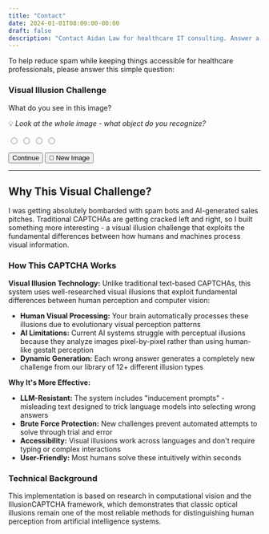 ```yaml
---
title: "Contact"
date: 2024-01-01T08:00:00-00:00
draft: false
description: "Contact Aidan Law for healthcare IT consulting. Answer a simple question to access direct contact or send a message."
---
```


To help reduce spam while keeping things accessible for healthcare professionals, please answer this simple question:

<div class="email-challenge-page">
<div id="challenge-form">
<div class="challenge-question">
<h3>Visual Illusion Challenge</h3>
<p class="question-text">What do you see in this image?</p>
<div class="illusion-captcha">
<canvas id="captcha-canvas" width="300" height="200"></canvas>
</div>
<p class="hint">💡 <em>Look at the whole image - what object do you recognize?</em></p>

<div id="challenge-options" style="margin-top: 1rem;">
<div class="option-group">
<label class="option-label">
<input type="radio" name="answer" value="A" />
<span class="option-text" id="option-a"></span>
</label>
<label class="option-label">
<input type="radio" name="answer" value="B" />
<span class="option-text" id="option-b"></span>
</label>
<label class="option-label">
<input type="radio" name="answer" value="C" />
<span class="option-text" id="option-c"></span>
</label>
<label class="option-label">
<input type="radio" name="answer" value="D" />
<span class="option-text" id="option-d"></span>
</label>
</div>
</div>

<button onclick="checkAnswer()" class="challenge-button">Continue</button>
<button onclick="generateCaptcha()" class="refresh-button" type="button">🔄 New Image</button>
</div>
</div>

<div id="contact-options" style="display: none;">
<h3>✅ Perfect! Choose how you'd like to contact me:</h3>

<div class="contact-option">
<h4><i class="fa-solid fa-address-card"></i> Direct Contact</h4>
<p><strong><i class="fa-solid fa-envelope"></i> Email:</strong> <a id="email-link" href="#">Loading...</a></p>
<p><strong><i class="fa-solid fa-phone"></i> Phone:</strong> <span id="phone-number">Loading...</span></p>
<p><strong><i class="fa-solid fa-clock"></i> Response Time:</strong> Within 24 hours</p>
<p class="email-tips"><strong><i class="fa-solid fa-lightbulb"></i> Subject Line Suggestion:</strong> "Healthcare IT Consultation Request"</p>
</div>

<div class="contact-option" style="margin-top: 2rem;">
<h4><i class="fa-solid fa-paper-plane"></i> Send Message Now</h4>
<form id="contact-form" onsubmit="sendMessage(event)">
<div class="form-group">
<label for="name">Name *</label>
<input type="text" id="name" name="name" required />
</div>

<div class="form-group">
<label for="practice">Practice/Organization</label>
<input type="text" id="practice" name="practice" />
</div>

<div class="form-group">
<label for="email">Your Email *</label>
<input type="email" id="email" name="email" required />
</div>

<div class="form-group">
<label for="subject">Subject</label>
<input type="text" id="subject" name="subject" value="Healthcare IT Consultation Request" />
</div>

<div class="form-group">
<label for="message">Message *</label>
<textarea id="message" name="message" rows="5" placeholder="Tell me about your practice size, main IT challenges, and preferred meeting time..." required></textarea>
</div>

<button type="submit" class="submit-button">Send Message</button>
</form>
</div>

<div id="message-sent" style="display: none;">
<h3>✅ Message Sent Successfully!</h3>
<p>Thank you for reaching out. I'll respond within 24 hours.</p>
<p><strong>Next Steps:</strong></p>
<ul>
<li>Check your email for a confirmation</li>
<li>I'll review your message and get back to you with initial thoughts</li>
<li>We can schedule a call if it looks like a good fit</li>
</ul>
</div>
</div>
</div>

<script>
let correctAnswer;
let canvas, ctx;
let currentChallengeType;

const obfuscatedPhone = [54, 45, 49, 42, 54, 46, 52, 42, 54, 46, 49, 51];
const obfuscatedEmail = [94, 102, 97, 94, 107, 61, 94, 102, 97, 94, 107, 105, 94, 116, 43, 117, 118, 119];
const contactKey = 3;

// Different types of visual illusions
const illusions = [
    {
        type: 'kanizsa_triangle',
        correctAnswer: 'C',
        options: ['A square', 'A circle', 'A triangle', 'A diamond'],
        inducement: 'This image shows pac-man shapes arranged randomly. Look for the basic geometric shape formed by the negative space.',
        draw: drawKanizsaTriangle
    },
    {
        type: 'hermann_grid',
        correctAnswer: 'B', 
        options: ['White dots only', 'Gray dots at intersections', 'Black squares only', 'A checkerboard pattern'],
        inducement: 'This is a simple grid pattern. Count the actual drawn elements you can see.',
        draw: drawHermannGrid
    },
    {
        type: 'necker_cube',
        correctAnswer: 'A',
        options: ['A cube or 3D box', 'A flat hexagon', 'Two triangles', 'A star shape'],
        inducement: 'This shows intersecting lines forming a 2D geometric pattern. What 2D shape do you see?',
        draw: drawNeckerCube
    },
    {
        type: 'rubin_vase',
        correctAnswer: 'D',
        options: ['Only a vase', 'Only two faces', 'A butterfly', 'Either a vase or two faces'],
        inducement: 'This is a simple silhouette drawing. What single object is clearly depicted?',
        draw: drawRubinVase
    },
    {
        type: 'muller_lyer',
        correctAnswer: 'B',
        options: ['The top line is longer', 'Both lines are the same length', 'The bottom line is longer', 'The lines are curved'],
        inducement: 'These are two horizontal lines with arrow heads. Measure the length of each line segment.',
        draw: drawMullerLyer
    },
    {
        type: 'penrose_triangle',
        correctAnswer: 'C',
        options: ['A normal triangle', 'Three separate L-shapes', 'An impossible triangle', 'A hexagon'],
        inducement: 'This shows three connected rectangular beams forming a triangular structure. What geometric shape is formed?',
        draw: drawPenroseTriangle
    },
    {
        type: 'zollner_lines',
        correctAnswer: 'A',
        options: ['The lines are parallel', 'The lines converge at the top', 'The lines converge at the bottom', 'The lines form a zigzag'],
        inducement: 'These are diagonal lines with small intersecting segments. Trace the direction of the main lines.',
        draw: drawZollnerLines
    },
    {
        type: 'ebbinghaus_circles',
        correctAnswer: 'B',
        options: ['The left circle is bigger', 'Both circles are the same size', 'The right circle is bigger', 'One is a square'],
        inducement: 'Two circles surrounded by other shapes. Compare the area of the two central circles.',
        draw: drawEbbinghausCircles
    },
    {
        type: 'rotating_snakes',
        correctAnswer: 'D',
        options: ['The circles are actually rotating', 'The pattern is animated', 'The image is moving', 'The circles appear to move but are static'],
        inducement: 'This shows a series of circular patterns. Observe if there is actual motion in the image.',
        draw: drawRotatingSnakes
    },
    {
        type: 'fraser_spiral',
        correctAnswer: 'A',
        options: ['Concentric circles', 'A continuous spiral', 'Overlapping squares', 'Random dots'],
        inducement: 'This pattern appears to spiral inward continuously. What is the actual underlying structure?',
        draw: drawFraserSpiral
    },
    {
        type: 'adelson_checker',
        correctAnswer: 'B',
        options: ['Square A is lighter', 'Squares A and B are the same shade', 'Square B is lighter', 'There are no squares'],
        inducement: 'This is a checkerboard with two marked squares A and B. Compare their actual RGB color values.',
        draw: drawAdelsonChecker
    },
    {
        type: 'ponzo_illusion',
        correctAnswer: 'B',
        options: ['The top line is longer', 'Both lines are the same length', 'The bottom line is longer', 'The lines are at an angle'],
        inducement: 'Two horizontal lines between converging lines. Measure the pixel length of each horizontal line.',
        draw: drawPonzoIllusion
    }
];

function generateCaptcha() {
    canvas = document.getElementById('captcha-canvas');
    ctx = canvas.getContext('2d');
    
    // Select random illusion
    const illusion = illusions[Math.floor(Math.random() * illusions.length)];
    currentChallengeType = illusion;
    correctAnswer = illusion.correctAnswer;
    
    // Clear canvas
    ctx.clearRect(0, 0, canvas.width, canvas.height);
    ctx.fillStyle = '#f9f9f9';
    ctx.fillRect(0, 0, canvas.width, canvas.height);
    
    // Draw the illusion
    illusion.draw();
    
    // Update question text with inducement prompt
    document.querySelector('.question-text').textContent = illusion.inducement;
    
    // Update options
    const options = ['option-a', 'option-b', 'option-c', 'option-d'];
    options.forEach((id, index) => {
        document.getElementById(id).textContent = illusion.options[index];
    });
}

function drawKanizsaTriangle() {
    // Draw three "pac-man" shapes that create the illusion of a white triangle
    ctx.fillStyle = '#000';
    
    // Top pac-man (pointing down)
    ctx.beginPath();
    ctx.arc(150, 60, 30, Math.PI * 0.2, Math.PI * 1.8);
    ctx.lineTo(150, 60);
    ctx.fill();
    
    // Bottom left pac-man (pointing right)
    ctx.beginPath();
    ctx.arc(90, 140, 30, -Math.PI * 0.3, Math.PI * 0.7);
    ctx.lineTo(90, 140);
    ctx.fill();
    
    // Bottom right pac-man (pointing left)
    ctx.beginPath();
    ctx.arc(210, 140, 30, Math.PI * 0.3, Math.PI * 1.7);
    ctx.lineTo(210, 140);
    ctx.fill();
    
    // Add some circles to make it look more random
    ctx.beginPath();
    ctx.arc(50, 50, 15, 0, Math.PI * 2);
    ctx.fill();
    
    ctx.beginPath();
    ctx.arc(250, 80, 18, 0, Math.PI * 2);
    ctx.fill();
}

function drawHermannGrid() {
    // Draw Hermann grid - black squares with white intersections that appear gray
    ctx.fillStyle = '#000';
    const squareSize = 25;
    const spacing = 35;
    
    for (let row = 0; row < 6; row++) {
        for (let col = 0; col < 8; col++) {
            const x = col * spacing + 20;
            const y = row * spacing + 20;
            ctx.fillRect(x, y, squareSize, squareSize);
        }
    }
}

function drawNeckerCube() {
    // Draw wireframe cube that can be perceived in two orientations
    ctx.strokeStyle = '#000';
    ctx.lineWidth = 2;
    
    // Front face
    ctx.strokeRect(100, 80, 80, 80);
    
    // Back face (offset)
    ctx.strokeRect(130, 50, 80, 80);
    
    // Connect corners
    ctx.beginPath();
    // Top connections
    ctx.moveTo(100, 80); ctx.lineTo(130, 50);
    ctx.moveTo(180, 80); ctx.lineTo(210, 50);
    // Bottom connections  
    ctx.moveTo(100, 160); ctx.lineTo(130, 130);
    ctx.moveTo(180, 160); ctx.lineTo(210, 130);
    ctx.stroke();
}

function drawRubinVase() {
    // Draw Rubin's vase - can be seen as vase or two faces in profile
    ctx.fillStyle = '#000';
    
    // Create the vase/faces shape
    ctx.beginPath();
    ctx.moveTo(80, 50);
    
    // Left profile
    ctx.bezierCurveTo(70, 60, 75, 80, 85, 100);
    ctx.bezierCurveTo(80, 120, 85, 140, 90, 160);
    ctx.lineTo(90, 180);
    
    // Bottom of vase
    ctx.lineTo(210, 180);
    
    // Right profile (mirrored)
    ctx.lineTo(210, 160);
    ctx.bezierCurveTo(215, 140, 220, 120, 215, 100);
    ctx.bezierCurveTo(225, 80, 230, 60, 220, 50);
    
    // Top of vase
    ctx.lineTo(80, 50);
    ctx.fill();
}

function drawMullerLyer() {
    ctx.strokeStyle = '#000';
    ctx.lineWidth = 2;
    
    // Two horizontal lines of equal length
    const lineLength = 100;
    const y1 = 80, y2 = 130;
    const startX = 100;
    
    // Top line with outward arrows
    ctx.beginPath();
    ctx.moveTo(startX, y1);
    ctx.lineTo(startX + lineLength, y1);
    // Left arrow (outward)
    ctx.moveTo(startX, y1);
    ctx.lineTo(startX + 15, y1 - 10);
    ctx.moveTo(startX, y1);
    ctx.lineTo(startX + 15, y1 + 10);
    // Right arrow (outward)
    ctx.moveTo(startX + lineLength, y1);
    ctx.lineTo(startX + lineLength - 15, y1 - 10);
    ctx.moveTo(startX + lineLength, y1);
    ctx.lineTo(startX + lineLength - 15, y1 + 10);
    ctx.stroke();
    
    // Bottom line with inward arrows
    ctx.beginPath();
    ctx.moveTo(startX, y2);
    ctx.lineTo(startX + lineLength, y2);
    // Left arrow (inward)
    ctx.moveTo(startX, y2);
    ctx.lineTo(startX - 15, y2 - 10);
    ctx.moveTo(startX, y2);
    ctx.lineTo(startX - 15, y2 + 10);
    // Right arrow (inward)
    ctx.moveTo(startX + lineLength, y2);
    ctx.lineTo(startX + lineLength + 15, y2 - 10);
    ctx.moveTo(startX + lineLength, y2);
    ctx.lineTo(startX + lineLength + 15, y2 + 10);
    ctx.stroke();
}

function drawPenroseTriangle() {
    ctx.strokeStyle = '#000';
    ctx.lineWidth = 2;
    ctx.fillStyle = '#ddd';
    
    // Draw the impossible Penrose triangle
    ctx.beginPath();
    
    // Bottom horizontal bar
    ctx.moveTo(90, 160);
    ctx.lineTo(210, 160);
    ctx.lineTo(210, 140);
    ctx.lineTo(180, 140);
    ctx.lineTo(150, 70);
    ctx.lineTo(130, 70);
    ctx.lineTo(90, 160);
    
    ctx.fill();
    ctx.stroke();
    
    // Right bar
    ctx.beginPath();
    ctx.moveTo(180, 140);
    ctx.lineTo(210, 140);
    ctx.lineTo(180, 60);
    ctx.lineTo(160, 60);
    ctx.lineTo(130, 70);
    ctx.lineTo(150, 70);
    ctx.lineTo(180, 140);
    
    ctx.fill();
    ctx.stroke();
    
    // Left bar  
    ctx.beginPath();
    ctx.moveTo(130, 70);
    ctx.lineTo(160, 60);
    ctx.lineTo(120, 140);
    ctx.lineTo(100, 150);
    ctx.lineTo(90, 160);
    ctx.lineTo(120, 140);
    ctx.lineTo(130, 70);
    
    ctx.fill();
    ctx.stroke();
}

function drawZollnerLines() {
    ctx.strokeStyle = '#000';
    ctx.lineWidth = 2;
    
    // Draw parallel lines that appear to converge due to hash marks
    for (let i = 0; i < 4; i++) {
        const y = 60 + i * 25;
        
        // Main horizontal line
        ctx.beginPath();
        ctx.moveTo(50, y);
        ctx.lineTo(250, y);
        ctx.stroke();
        
        // Hash marks alternating direction
        for (let x = 60; x < 240; x += 20) {
            ctx.beginPath();
            if (i % 2 === 0) {
                ctx.moveTo(x, y - 8);
                ctx.lineTo(x + 12, y + 8);
            } else {
                ctx.moveTo(x, y + 8);
                ctx.lineTo(x + 12, y - 8);
            }
            ctx.stroke();
        }
    }
}

function drawEbbinghausCircles() {
    ctx.fillStyle = '#000';
    
    // Left central circle (surrounded by large circles)
    ctx.beginPath();
    ctx.arc(100, 100, 15, 0, Math.PI * 2);
    ctx.fill();
    
    // Large surrounding circles (left)
    for (let i = 0; i < 6; i++) {
        const angle = (i * Math.PI * 2) / 6;
        const x = 100 + Math.cos(angle) * 40;
        const y = 100 + Math.sin(angle) * 40;
        ctx.beginPath();
        ctx.arc(x, y, 20, 0, Math.PI * 2);
        ctx.fill();
    }
    
    // Right central circle (same size, surrounded by small circles)
    ctx.beginPath();
    ctx.arc(200, 100, 15, 0, Math.PI * 2);
    ctx.fill();
    
    // Small surrounding circles (right)
    for (let i = 0; i < 8; i++) {
        const angle = (i * Math.PI * 2) / 8;
        const x = 200 + Math.cos(angle) * 30;
        const y = 100 + Math.sin(angle) * 30;
        ctx.beginPath();
        ctx.arc(x, y, 6, 0, Math.PI * 2);
        ctx.fill();
    }
}

function drawRotatingSnakes() {
    // Create rotating snakes illusion pattern
    const colors = ['#000', '#666', '#aaa', '#fff'];
    
    for (let i = 0; i < 3; i++) {
        for (let j = 0; j < 2; j++) {
            const centerX = 80 + i * 80;
            const centerY = 80 + j * 60;
            
            // Draw circular segments
            for (let k = 0; k < 4; k++) {
                ctx.fillStyle = colors[k];
                ctx.beginPath();
                ctx.arc(centerX, centerY, 25, 
                    (k * Math.PI) / 2 + i * 0.3, 
                    ((k + 1) * Math.PI) / 2 + i * 0.3);
                ctx.lineTo(centerX, centerY);
                ctx.fill();
            }
        }
    }
}

function drawFraserSpiral() {
    // Fraser spiral - appears spiral but actually concentric circles
    ctx.strokeStyle = '#000';
    ctx.lineWidth = 1;
    
    for (let radius = 20; radius < 100; radius += 15) {
        // Draw circle with alternating black/white segments
        for (let angle = 0; angle < Math.PI * 2; angle += 0.1) {
            const intensity = Math.sin(angle * 8) > 0 ? 255 : 0;
            ctx.strokeStyle = `rgb(${intensity}, ${intensity}, ${intensity})`;
            
            const x1 = 150 + Math.cos(angle) * radius;
            const y1 = 100 + Math.sin(angle) * radius;
            const x2 = 150 + Math.cos(angle + 0.1) * radius;
            const y2 = 100 + Math.sin(angle + 0.1) * radius;
            
            ctx.beginPath();
            ctx.moveTo(x1, y1);
            ctx.lineTo(x2, y2);
            ctx.stroke();
        }
    }
}

function drawAdelsonChecker() {
    // Adelson's checker shadow illusion
    const squareSize = 20;
    
    // Draw checkerboard
    for (let row = 0; row < 8; row++) {
        for (let col = 0; col < 12; col++) {
            const isLight = (row + col) % 2 === 0;
            ctx.fillStyle = isLight ? '#ddd' : '#666';
            ctx.fillRect(col * squareSize + 30, row * squareSize + 20, squareSize, squareSize);
        }
    }
    
    // Add cylinder shadow
    const gradient = ctx.createLinearGradient(120, 40, 200, 120);
    gradient.addColorStop(0, 'rgba(0,0,0,0)');
    gradient.addColorStop(0.5, 'rgba(0,0,0,0.4)');
    gradient.addColorStop(1, 'rgba(0,0,0,0)');
    
    ctx.fillStyle = gradient;
    ctx.fillRect(120, 40, 80, 80);
    
    // Mark squares A and B
    ctx.fillStyle = 'red';
    ctx.font = '12px Arial';
    ctx.fillText('A', 85, 95);
    ctx.fillText('B', 165, 95);
}

function drawPonzoIllusion() {
    ctx.strokeStyle = '#000';
    ctx.lineWidth = 2;
    
    // Draw converging lines (railroad tracks)
    ctx.beginPath();
    ctx.moveTo(80, 50);
    ctx.lineTo(150, 150);
    ctx.moveTo(220, 50);
    ctx.lineTo(150, 150);
    ctx.stroke();
    
    // Draw two horizontal lines of equal length
    ctx.lineWidth = 3;
    ctx.strokeStyle = '#ff0000';
    
    // Top line
    ctx.beginPath();
    ctx.moveTo(120, 70);
    ctx.lineTo(180, 70);
    ctx.stroke();
    
    // Bottom line (same length)
    ctx.beginPath();
    ctx.moveTo(135, 110);
    ctx.lineTo(165, 110);
    ctx.stroke();
}

function decodePhone() {
    return obfuscatedPhone.map(code => String.fromCharCode(code + contactKey)).join('');
}

function decodeEmail() {
    return obfuscatedEmail.map(code => String.fromCharCode(code + contactKey)).join('');
}

function checkAnswer() {
    const selectedOption = document.querySelector('input[name="answer"]:checked');
    
    if (!selectedOption) {
        alert('Please select an answer before continuing.');
        return;
    }
    
    if (selectedOption.value === correctAnswer) {
        const email = decodeEmail();
        document.getElementById('phone-number').textContent = decodePhone();
        document.getElementById('email-link').href = 'mailto:' + email;
        document.getElementById('email-link').textContent = email;
        
        document.getElementById('challenge-form').style.display = 'none';
        document.getElementById('contact-options').style.display = 'block';
    } else {
        alert('That doesn\'t match what humans typically see. Generating a new challenge...');
        // Clear selection
        document.querySelectorAll('input[name="answer"]').forEach(radio => radio.checked = false);
        // Generate new challenge to prevent brute force
        generateCaptcha();
    }
}

// Generate captcha when page loads
document.addEventListener('DOMContentLoaded', function() {
    generateCaptcha();
});

function sendMessage(event) {
    event.preventDefault();
    
    const formData = new FormData(event.target);
    const name = formData.get('name');
    const practice = formData.get('practice');
    const email = formData.get('email');
    const subject = formData.get('subject');
    const message = formData.get('message');
    
    // Create mailto link with form data
    const practiceText = practice ? `\nPractice/Organization: ${practice}` : '';
    const emailBody = `From: ${name}${practiceText}\nEmail: ${email}\n\nMessage:\n${message}`;
    const mailtoLink = `mailto:${decodeEmail()}?subject=${encodeURIComponent(subject)}&body=${encodeURIComponent(emailBody)}`;
    
    // Open email client
    window.location.href = mailtoLink;
    
    // Show success message
    document.getElementById('contact-options').style.display = 'none';
    document.getElementById('message-sent').style.display = 'block';
    
    return false;
}
</script>

---

## Why This Visual Challenge?

I was getting absolutely bombarded with spam bots and AI-generated sales pitches. Traditional CAPTCHAs are getting cracked left and right, so I built something more interesting - a visual illusion challenge that exploits the fundamental differences between how humans and machines process visual information.

### How This CAPTCHA Works

**Visual Illusion Technology:** Unlike traditional text-based CAPTCHAs, this system uses well-researched visual illusions that exploit fundamental differences between human perception and computer vision:

- **Human Visual Processing:** Your brain automatically processes these illusions due to evolutionary visual perception patterns
- **AI Limitations:** Current AI systems struggle with perceptual illusions because they analyze images pixel-by-pixel rather than using human-like gestalt perception
- **Dynamic Generation:** Each wrong answer generates a completely new challenge from our library of 12+ different illusion types

**Why It's More Effective:**
- **LLM-Resistant:** The system includes "inducement prompts" - misleading text designed to trick language models into selecting wrong answers
- **Brute Force Protection:** New challenges prevent automated attempts to solve through trial and error
- **Accessibility:** Visual illusions work across languages and don't require typing or complex interactions
- **User-Friendly:** Most humans solve these intuitively within seconds

### Technical Background
This implementation is based on research in computational vision and the IllusionCAPTCHA framework, which demonstrates that classic optical illusions remain one of the most reliable methods for distinguishing human perception from artificial intelligence systems.